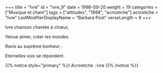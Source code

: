 +++
title = "Ivre"
id = "ivre_9"
date = 1998-09-20
weight = 19
categories = ["Musique et chant"]
tags = ["attitudes", "1998", "acrostiche"]
acrostiche = "Ivre"
LastModifierDisplayName = "Barbara Post"
verseLength = 8
+++

Ivre chanson chantée à chœur,

Venue aimer, créer les mondes

Ravis au suprême bonheur :

Eternelles voix se répondent.

{{% notice style="primary" %}}
Acrostiche : Ivre
{{% /notice %}}
